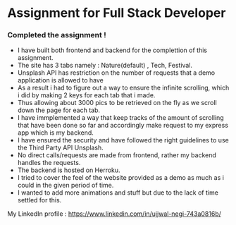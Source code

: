 # Assignment for Full Stack Developer

### Completed the assignment !

* I have built both frontend and backend for the complettion of this assignment.
* The site has 3 tabs namely : Nature(default) , Tech, Festival.
* Unsplash API has restriction on the number of requests that a demo application is allowed to have
* As a result i had to figure out a way to ensure the infinite scrolling, which i did by making 2 keys for each tab that i made.
* Thus allowing about 3000 pics to be retrieved on the fly as we scroll down the page for each tab.
* I have immplemented a way that keep tracks of the amount of scrolling that have been done so far and accordingly make request to my express app which is my backend.
* I have ensured the security and have followed the right guidelines to use the Third Party API Unsplash.
* No direct calls/requests are made from frontend, rather my backend handles the requests.
* The backend is hosted on Herroku.
* I tried to cover the feel of the website provided as a demo as much as i could in the given period of time.
* I wanted to add more animations and stuff but due to the lack of time settled for this.

My LinkedIn profile : https://www.linkedin.com/in/ujjwal-negi-743a0816b/


